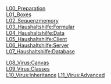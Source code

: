 [L00_Preparation](L00_Preparation)  
[L01_Boxes](L01_Boxes)  
[L02_Sequenzmemory](L02_Sequenzmemory)  
[L03_Haushaltshilfe:Formular](https://github.com/JirkaDellOro/EIA2-Inverted/wiki/L03_Haushaltshilfe:Formular)  
[L04_Haushaltshilfe:Data](https://github.com/JirkaDellOro/EIA2-Inverted/wiki/L04_Haushaltshilfe:Data)  
[L05_Haushaltshilfe:Client](https://github.com/JirkaDellOro/EIA2-Inverted/wiki/L05_Haushaltshilfe:Client)  
[L06_Haushaltshilfe:Server](https://github.com/JirkaDellOro/EIA2-Inverted/wiki/L06_Haushaltshilfe:Server)  
[L07_Haushaltshilfe:Database](https://github.com/JirkaDellOro/EIA2-Inverted/wiki/L07_Haushaltshilfe:Database)  

[L08_Virus:Canvas](https://github.com/JirkaDellOro/EIA2-Inverted/wiki/L08_Virus:Canvas)  
[L09_Virus:Classes](https://github.com/JirkaDellOro/EIA2-Inverted/wiki/L09_Virus:Classes)  
[L10_Virus:Inheritance](https://github.com/JirkaDellOro/EIA2-Inverted/wiki/L10_Virus:Inheritance) 
[L11_Virus:Advanced](https://github.com/JirkaDellOro/EIA2-Inverted/wiki/L11_Virus:Advanced)  

<!--
[L06_CharacterCreator: Server](https://github.com/JirkaDellOro/EIA2-Inverted/wiki/L06_CharacterCreator:Server)  
[L07_CharacterCreator:Database](https://github.com/JirkaDellOro/EIA2-Inverted/wiki/L07_CharacterCreator:Database)  

[L08_Vogelhaus: Canvas](https://github.com/JirkaDellOro/EIA2-Inverted/wiki/L08_Vogelhaus:Canvas)  
[L09_Vogelhaus: Classes](https://github.com/JirkaDellOro/EIA2-Inverted/wiki/L09_Vogelhaus:Classes)  
[L10_Vogelhaus: Inheritance](https://github.com/JirkaDellOro/EIA2-Inverted/wiki/L10_Vogelhaus:Inheritance)  
[L11_Vogelhaus: Advanced](https://github.com/JirkaDellOro/EIA2-Inverted/wiki/L11_Vogelhaus:Advanced)  

[Abschlussarbeit W19](https://github.com/JirkaDellOro/EIA2-Inverted/wiki/Abschlussarbeit-W19)  
-->